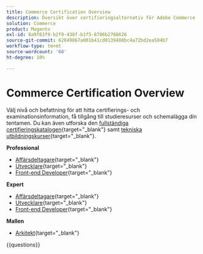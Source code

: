 ```yaml
---
title: Commerce Certification Overview
description: Översikt över certifieringsalternativ för Adobe Commerce
solution: Commerce
product: Magento
exl-id: 8a9f63f9-b2f9-438f-b1f5-8706b2768626
source-git-commit: 62849867a001b41cd0139488bc4a72bd2ea504b7
workflow-type: tm+mt
source-wordcount: '68'
ht-degree: 10%

---
```


# Commerce Certification Overview

Välj nivå och befattning för att hitta certifierings- och examinationsinformation, få tillgång till studieresurser och schemalägga din tentamen. Du kan även utforska den [fullständiga certifieringskatalogen](https://certification.adobe.com/certifications){target="_blank"} samt [tekniska utbildningskurser](https://certification.adobe.com/courses/?/courses){target="_blank"}.

**Professional**

* [Affärsdeltagare](https://certification.adobe.com/certification/business-practitioner-professional){target="_blank"} <!--AD0-E712-->
* [Utvecklare](https://certification.adobe.com/certification/adobe-commerce-developer-professional-v2){target="_blank"} <!--AD0-E724-->
* [Front-end Developer](https://certification.adobe.com/certification/front-end-developer-professional){target="_blank"} <!--AD0-E721-->

**Expert**

* [Affärsdeltagare](https://certification.adobe.com/certification/adobe-commerce-business-practitioner-expert){target="_blank"} <!--AD0-E708-->
* [Utvecklare](https://certification.adobe.com/certification/adobe-commerce-developer-expert-v2){target="_blank"} <!--AD0-E716-->
* [Front-end Developer](https://certification.adobe.com/certification/front-end-developer-expert-v2){target="_blank"} <!--AD0-E727-->

**Mallen**

* [Arkitekt](https://certification.adobe.com/certification/commerce-architect-master){target="_blank"} <!--AD0-E722-->

{{questions}}


